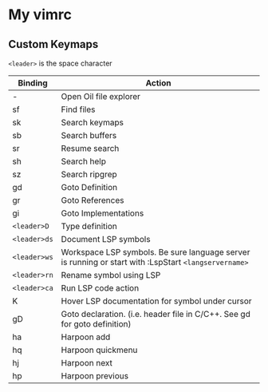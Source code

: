 # My vimrc

## Custom Keymaps

`<leader>` is the space character

| Binding | Action |
| --- | --- |
| - | Open Oil file explorer |
| sf | Find files |
| sk | Search keymaps |
| sb | Search buffers |
| sr | Resume search |
| sh | Search help |
| sz | Search ripgrep |
| gd | Goto Definition |
| gr | Goto References |
| gi | Goto Implementations |
| `<leader>D` | Type definition |
| `<leader>ds` | Document LSP symbols |
| `<leader>ws` | Workspace LSP symbols. Be sure language server is running or start with :LspStart `<langservername>` |
| `<leader>rn` | Rename symbol using LSP |
| `<leader>ca` | Run LSP code action |
| K | Hover LSP documentation for symbol under cursor |
| gD | Goto declaration. (i.e. header file in C/C++. See gd for goto definition) |
| <leader>ha | Harpoon add |
| <leader>hq | Harpoon quickmenu |
| <leader>hj | Harpoon next |
| <leader>hp | Harpoon previous |
